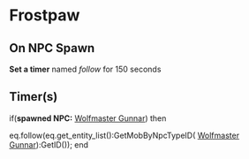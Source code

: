 # Frostpaw
## On NPC Spawn

**Set a timer** named *follow* for 150 seconds
## Timer(s)

if(**spawned NPC:**  [Wolfmaster Gunnar](/npc/115101)) then


eq.follow(eq.get_entity_list():GetMobByNpcTypeID( [Wolfmaster Gunnar](/npc/115101)):GetID());
end
